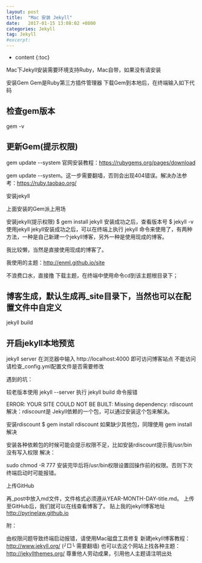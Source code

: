 ```yaml
---
layout: post
title:  "Mac 安装 Jekyll"
date:   2017-01-15 13:08:02 +0800
categories: Jekyll
tag: Jekyll
#excerpt: 
---
```


* content
{:toc}

Mac下Jekyll安装需要环境支持Ruby，Mac自带，如果没有请安装





安装Gem
Gem是Ruby第三方插件管理器
下载Gem到本地后，在终端输入如下代码

## 检查gem版本
gem -v
## 更新Gem(提示权限)
gem update --system
官网安装教程：https://rubygems.org/pages/download

gem update --system。这一步需要翻墙，否则会出现404错误。解决办法参考：https://ruby.taobao.org/

安装jekyll

上面安装的Gem派上用场

安装jekyll(提示权限)
$ gem install jekyll
安装成功之后，查看版本号
$ jekyll -v
使用jekyll
jekyll安装成功之后，可以在终端上执行 jekyll 命令来使用了，有两种方法，一种是自己新建一个jekyll博客，另外一种是使用现成的博客。

我比较懒，当然是直接使用现成的博客了。

我使用的主题：http://enml.github.io/site

不浪费口水，直接撸
下载主题，在终端中使用命令cd到该主题根目录下；

## 博客生成，默认生成再_site目录下，当然也可以在配置文件中自定义
jekyll build
## 开启jekyll本地预览
jekyll server
在浏览器中输入 http://localhost:4000 即可访问博客站点
不能访问请检查_config.yml配置文件是否需要修改

遇到的坑：

较老版本使用 jekyll --server
执行 jekyll build 命令报错

ERROR: YOUR SITE COULD NOT BE BUILT:
       Missing dependency: rdiscount
解决：rdiscount是 Jekyll依赖的一个包，可以通过安装这个包来解决。

安装rdiscount
$ gem install rdiscount
如果缺少其他包，同理使用 gem install 解决

安装各种依赖包的时候可能会提示权限不足，比如安装rdiscount提示我/usr/bin没有写入权限
解决：

sudo chmod -R 777
安装完毕后将/usr/bin权限设置回操作前的权限。否则下次终端启动时可能报错。

上传GitHub

再_post中放入md文件，文件格式必须遵从YEAR-MONTH-DAY-title.md。
上传至GitHub后，我们就可以在线查看博客了。
贴上我的jekyll博客地址 http://pyrinelaw.github.io

附：

由权限问题导致终端启动报错，请使用Mac磁盘工具修复
新建jekyll博客教程：http://www.jekyll.org/ (╯□╰ 需要翻墙)
也可以去这个网站上找各种主题：http://jekyllthemes.org/
尊重他人劳动成果，引用他人主题请注明出处